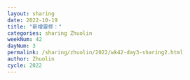 ```yaml
---
layout: sharing
date: 2022-10-19
title: "新增靈修："
categories: sharing Zhuolin
weekNum: 42
dayNum: 3
permalink: /sharing/zhuolin/2022/wk42-day3-sharing2.html
author: Zhuolin
cycle: 2022
---  
```

